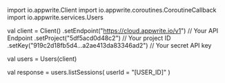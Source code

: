 import io.appwrite.Client
import io.appwrite.coroutines.CoroutineCallback
import io.appwrite.services.Users

val client = Client()
    .setEndpoint("https://cloud.appwrite.io/v1") // Your API Endpoint
    .setProject("5df5acd0d48c2") // Your project ID
    .setKey("919c2d18fb5d4...a2ae413da83346ad2") // Your secret API key

val users = Users(client)

val response = users.listSessions(
    userId = "[USER_ID]"
)
